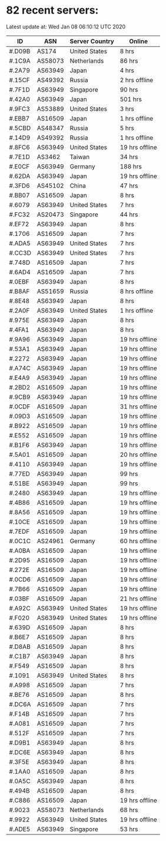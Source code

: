 # 82 recent servers:

Latest update at: Wed Jan 08 06:10:12 UTC 2020

| ID | ASN | Server Country | Online |
| -- | --- | -------------- | ------ |
| #.D09B | AS174 | United States | 8 hrs |
| #.1C9A | AS58073 | Netherlands | 86 hrs |
| #.2A79 | AS63949 | Japan | 4 hrs |
| #.15CF | AS49392 | Russia | 2 hrs offline |
| #.7F1D | AS63949 | Singapore | 90 hrs |
| #.42A0 | AS63949 | Japan | 501 hrs |
| #.9FC3 | AS53889 | United States | 3 hrs |
| #.EBB7 | AS16509 | Japan | 1 hrs offline |
| #.5CBD | AS48347 | Russia | 5 hrs |
| #.14D9 | AS49392 | Russia | 1 hrs offline |
| #.8FC6 | AS63949 | United States | 19 hrs offline |
| #.7E1D | AS3462 | Taiwan | 34 hrs |
| #.E0CF | AS63949 | Germany | 188 hrs |
| #.62DA | AS63949 | Japan | 19 hrs offline |
| #.3FD6 | AS45102 | China | 47 hrs |
| #.BB07 | AS16509 | Japan | 8 hrs |
| #.6079 | AS63949 | United States | 7 hrs |
| #.FC32 | AS20473 | Singapore | 44 hrs |
| #.EF72 | AS63949 | Japan | 8 hrs |
| #.1706 | AS16509 | Japan | 7 hrs |
| #.ADA5 | AS63949 | United States | 7 hrs |
| #.CC3D | AS63949 | United States | 7 hrs |
| #.748D | AS16509 | Japan | 7 hrs |
| #.6AD4 | AS16509 | Japan | 7 hrs |
| #.0EBF | AS63949 | Japan | 8 hrs |
| #.B8AF | AS51659 | Russia | 8 hrs offline |
| #.8E48 | AS63949 | Japan | 8 hrs |
| #.2A0F | AS63949 | United States | 1 hrs offline |
| #.975E | AS63949 | Japan | 8 hrs |
| #.4FA1 | AS63949 | Japan | 8 hrs |
| #.9A96 | AS63949 | Japan | 19 hrs offline |
| #.53A1 | AS63949 | Japan | 19 hrs offline |
| #.2272 | AS63949 | Japan | 19 hrs offline |
| #.A74C | AS63949 | Japan | 19 hrs offline |
| #.E4A9 | AS63949 | Japan | 19 hrs offline |
| #.2BD2 | AS16509 | Japan | 19 hrs offline |
| #.9CB9 | AS63949 | Japan | 19 hrs offline |
| #.0CDF | AS16509 | Japan | 31 hrs offline |
| #.09D3 | AS16509 | Japan | 19 hrs offline |
| #.B922 | AS16509 | Japan | 19 hrs offline |
| #.E552 | AS16509 | Japan | 19 hrs offline |
| #.B1F6 | AS63949 | Japan | 19 hrs offline |
| #.5A01 | AS16509 | Japan | 20 hrs offline |
| #.4110 | AS63949 | Japan | 19 hrs offline |
| #.77ED | AS63949 | Japan | 99 hrs |
| #.51BE | AS63949 | Japan | 99 hrs |
| #.2480 | AS63949 | Japan | 19 hrs offline |
| #.4B86 | AS16509 | Japan | 19 hrs offline |
| #.8A56 | AS16509 | Japan | 19 hrs offline |
| #.10CE | AS16509 | Japan | 19 hrs offline |
| #.7EDF | AS16509 | Japan | 19 hrs offline |
| #.0C1C | AS24961 | Germany | 60 hrs offline |
| #.A0BA | AS16509 | Japan | 19 hrs offline |
| #.2D95 | AS16509 | Japan | 19 hrs offline |
| #.272E | AS16509 | Japan | 19 hrs offline |
| #.0CD6 | AS16509 | Japan | 19 hrs offline |
| #.7B66 | AS16509 | Japan | 19 hrs offline |
| #.03BF | AS16509 | Japan | 21 hrs offline |
| #.A92C | AS63949 | United States | 19 hrs offline |
| #.F020 | AS63949 | United States | 19 hrs offline |
| #.639D | AS16509 | Japan | 8 hrs |
| #.B6E7 | AS16509 | Japan | 8 hrs |
| #.D8AB | AS16509 | Japan | 8 hrs |
| #.C1B7 | AS63949 | Japan | 8 hrs |
| #.F549 | AS16509 | Japan | 8 hrs |
| #.1091 | AS63949 | United States | 8 hrs |
| #.A998 | AS16509 | Japan | 7 hrs |
| #.BE76 | AS16509 | Japan | 8 hrs |
| #.DC6A | AS16509 | Japan | 7 hrs |
| #.F14B | AS16509 | Japan | 7 hrs |
| #.A081 | AS16509 | Japan | 7 hrs |
| #.512F | AS16509 | Japan | 7 hrs |
| #.D9B1 | AS63949 | Japan | 8 hrs |
| #.DC6E | AS63949 | Japan | 8 hrs |
| #.3F5E | AS63949 | Japan | 8 hrs |
| #.1AA0 | AS16509 | Japan | 8 hrs |
| #.0A5C | AS63949 | Japan | 8 hrs |
| #.494B | AS16509 | Japan | 8 hrs |
| #.C886 | AS16509 | Japan | 19 hrs offline |
| #.9023 | AS58073 | Netherlands | 68 hrs |
| #.9922 | AS63949 | United States | 19 hrs offline |
| #.ADE5 | AS63949 | Singapore | 53 hrs |

